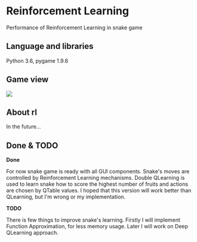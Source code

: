 # Reinforcement Learning

Performance of Reinforcement Learning in snake game

## Language and libraries

Python 3.6, pygame 1.9.6

## Game view

<img src='/snakeEpoc.gif'/>

## About rl

In the future...

## Done & TODO

**Done**

For now snake game is ready with all GUI components. Snake's moves are controlled by Reinforcement Learning mechanisms. Double QLearning is used to learn snake how to score the highest number of fruits and actions are chosen by QTable values. I hoped that this version will work better than QLearning, but I'm wrong or my implementation.

**TODO**

There is few things to improve snake's learning. Firstly I will implement Function Approximation, for less memory usage. Later I will work on Deep QLearning approach.
